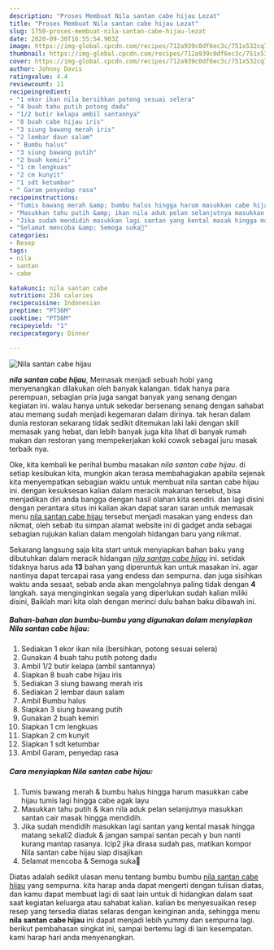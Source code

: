 ```yaml
---
description: "Proses Membuat Nila santan cabe hijau Lezat"
title: "Proses Membuat Nila santan cabe hijau Lezat"
slug: 1750-proses-membuat-nila-santan-cabe-hijau-lezat
date: 2020-09-30T16:55:54.903Z
image: https://img-global.cpcdn.com/recipes/712a939c0df6ec3c/751x532cq70/nila-santan-cabe-hijau-foto-resep-utama.jpg
thumbnail: https://img-global.cpcdn.com/recipes/712a939c0df6ec3c/751x532cq70/nila-santan-cabe-hijau-foto-resep-utama.jpg
cover: https://img-global.cpcdn.com/recipes/712a939c0df6ec3c/751x532cq70/nila-santan-cabe-hijau-foto-resep-utama.jpg
author: Johnny Davis
ratingvalue: 4.4
reviewcount: 11
recipeingredient:
- "1 ekor ikan nila bersihkan potong sesuai selera"
- "4 buah tahu putih potong dadu"
- "1/2 butir kelapa ambil santannya"
- "8 buah cabe hijau iris"
- "3 siung bawang merah iris"
- "2 lembar daun salam"
- " Bumbu halus"
- "3 siung bawang putih"
- "2 buah kemiri"
- "1 cm lengkuas"
- "2 cm kunyit"
- "1 sdt ketumbar"
- " Garam penyedap rasa"
recipeinstructions:
- "Tumis bawang merah &amp; bumbu halus hingga harum masukkan cabe hijau tumis lagi hingga cabe agak layu"
- "Masukkan tahu putih &amp; ikan nila aduk pelan selanjutnya masukkan santan cair masak hingga mendidih."
- "Jika sudah mendidih masukkan lagi santan yang kental masak hingga matang sekali2 diaduk &amp; jangan sampai santan pecah y bun nanti kurang mantap rasanya. Icip2 jika dirasa sudah pas, matikan kompor Nila santan cabe hijau siap disajikan"
- "Selamat mencoba &amp; Semoga suka🙂"
categories:
- Resep
tags:
- nila
- santan
- cabe

katakunci: nila santan cabe 
nutrition: 236 calories
recipecuisine: Indonesian
preptime: "PT36M"
cooktime: "PT56M"
recipeyield: "1"
recipecategory: Dinner

---
```



![Nila santan cabe hijau](https://img-global.cpcdn.com/recipes/712a939c0df6ec3c/751x532cq70/nila-santan-cabe-hijau-foto-resep-utama.jpg)

<b><i>nila santan cabe hijau</i></b>, Memasak menjadi sebuah hobi yang menyenangkan dilakukan oleh banyak kalangan. tidak hanya para perempuan, sebagian pria juga sangat banyak yang senang dengan kegiatan ini. walau hanya untuk sekedar bersenang senang dengan sahabat atau memang sudah menjadi kegemaran dalam dirinya. tak heran dalam dunia restoran sekarang tidak sedikit ditemukan laki laki dengan skill memasak yang hebat, dan lebih banyak juga kita lihat di banyak rumah makan dan restoran yang mempekerjakan koki cowok sebagai juru masak terbaik nya.



Oke, kita kembali ke perihal bumbu masakan <i>nila santan cabe hijau</i>. di setiap kesibukan kita, mungkin akan terasa membahagiakan apabila sejenak kita menyempatkan sebagian waktu untuk membuat nila santan cabe hijau ini. dengan kesuksesan kalian dalam meracik makanan tersebut, bisa menjadikan diri anda bangga dengan hasil olahan kita sendiri. dan lagi disini dengan perantara situs ini kalian akan dapat saran saran untuk memasak menu <u>nila santan cabe hijau</u> tersebut menjadi masakan yang endess dan nikmat, oleh sebab itu simpan alamat website ini di gadget anda sebagai sebagian rujukan kalian dalam mengolah hidangan baru yang nikmat.


Sekarang langsung saja kita start untuk menyiapkan bahan baku yang dibutuhkan dalam meracik hidangan <u><i>nila santan cabe hijau</i></u> ini. setidak tidaknya harus ada <b>13</b> bahan yang diperuntuk kan untuk masakan ini. agar nantinya dapat tercapai rasa yang endess dan sempurna. dan juga sisihkan waktu anda sesaat, sebab anda akan mengolahnya paling tidak dengan <b>4</b> langkah. saya menginginkan segala yang diperlukan sudah kalian miliki disini, Baiklah mari kita olah dengan merinci dulu bahan baku dibawah ini.

<!--inarticleads1-->

##### Bahan-bahan dan bumbu-bumbu yang digunakan dalam menyiapkan Nila santan cabe hijau:

1. Sediakan 1 ekor ikan nila (bersihkan, potong sesuai selera)
1. Gunakan 4 buah tahu putih potong dadu
1. Ambil 1/2 butir kelapa (ambil santannya)
1. Siapkan 8 buah cabe hijau iris
1. Sediakan 3 siung bawang merah iris
1. Sediakan 2 lembar daun salam
1. Ambil  Bumbu halus
1. Siapkan 3 siung bawang putih
1. Gunakan 2 buah kemiri
1. Siapkan 1 cm lengkuas
1. Siapkan 2 cm kunyit
1. Siapkan 1 sdt ketumbar
1. Ambil  Garam, penyedap rasa




<!--inarticleads2-->

##### Cara menyiapkan Nila santan cabe hijau:

1. Tumis bawang merah &amp; bumbu halus hingga harum masukkan cabe hijau tumis lagi hingga cabe agak layu
1. Masukkan tahu putih &amp; ikan nila aduk pelan selanjutnya masukkan santan cair masak hingga mendidih.
1. Jika sudah mendidih masukkan lagi santan yang kental masak hingga matang sekali2 diaduk &amp; jangan sampai santan pecah y bun nanti kurang mantap rasanya. Icip2 jika dirasa sudah pas, matikan kompor Nila santan cabe hijau siap disajikan
1. Selamat mencoba &amp; Semoga suka🙂




Diatas adalah sedikit ulasan menu tentang bumbu bumbu <u>nila santan cabe hijau</u> yang sempurna. kita harap anda dapat mengerti dengan tulisan diatas, dan kamu dapat membuat lagi di saat lain untuk di hidangkan dalam saat saat kegiatan keluarga atau sahabat kalian. kalian bs menyesuaikan resep resep yang tersedia diatas selaras dengan keinginan anda, sehingga menu <b>nila santan cabe hijau</b> ini dapat menjadi lebih yummy dan sempurna lagi. berikut pembahasan singkat ini, sampai bertemu lagi di lain kesempatan. kami harap hari anda menyenangkan.
